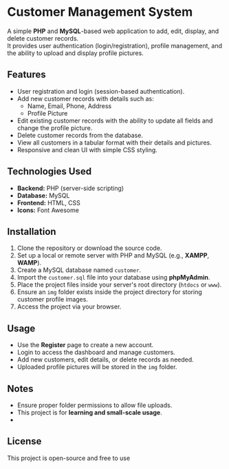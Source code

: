 # Customer Management System

A simple **PHP** and **MySQL**-based web application to add, edit, display, and delete customer records.  
It provides user authentication (login/registration), profile management, and the ability to upload and display profile pictures.

## Features
- User registration and login (session-based authentication).
- Add new customer records with details such as:
  - Name, Email, Phone, Address
  - Profile Picture
- Edit existing customer records with the ability to update all fields and change the profile picture.
- Delete customer records from the database.
- View all customers in a tabular format with their details and pictures.
- Responsive and clean UI with simple CSS styling.

## Technologies Used
- **Backend:** PHP (server-side scripting)
- **Database:** MySQL
- **Frontend:** HTML, CSS
- **Icons:** Font Awesome

## Installation
1. Clone the repository or download the source code.
2. Set up a local or remote server with PHP and MySQL (e.g., **XAMPP**, **WAMP**).
3. Create a MySQL database named `customer`.
4. Import the `customer.sql` file into your database using **phpMyAdmin**.
5. Place the project files inside your server's root directory (`htdocs` or `www`).
6. Ensure an `img` folder exists inside the project directory for storing customer profile images.
7. Access the project via your browser.
## Usage
- Use the **Register** page to create a new account.
- Login to access the dashboard and manage customers.
- Add new customers, edit details, or delete records as needed.
- Uploaded profile pictures will be stored in the `img` folder.

## Notes
- Ensure proper folder permissions to allow file uploads.
- This project is for **learning and small-scale usage**.
- 
## License
This project is open-source and free to use
